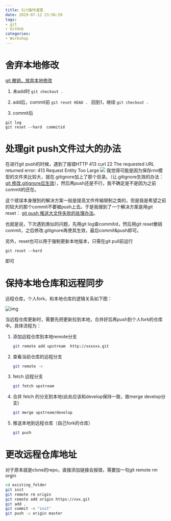 ```yaml
---
title: Git操作速查
date: 2019-07-12 23:56:59
tags: 
- git
- GitHub
categories: 
- Workshop
---
```

<meta name="referrer" content="no-referrer"/>

# 舍弃本地修改

[git 撤销，放弃本地修改](https://www.cnblogs.com/qufanblog/p/7606105.html)

1. 未add时
`git checkout .`

2. add后，commit前
`git reset HEAD . `
回到1，继续
`git checkout .`

3. commit后
```
git log
git reset --hard  commitid 
```

# 处理git push文件过大的办法

在进行git push的时候，遇到了报错HTTP 413 curl 22 The requested URL returned error: 413 Request Entity Too Large
![](https://upload-images.jianshu.io/upload_images/12583080-b3197ead790b002d.png?imageMogr2/auto-orient/strip%7CimageView2/2/w/1240)
我觉得可能是因为保存rnn模型的文件夹比较大，就在.gitignore加上了那个目录。（让.gitignore生效的办法：[git 修改.gitignore后生效](https://blog.csdn.net/mingjie1212/article/details/51689606)），然后再push还是不行，我不确定是不是因为之前commit的还在。

这个错误本身搜到的解决方案一般是提高文件传输限制之类的，但是我是希望之前的较大的那个commit不要被push上去。于是我搜到了一个解决方案是用git reset： [git push 推送大文件失败的处理办法](https://www.cnblogs.com/NewBigLiang/p/7015887.html)。

也就是说，下次遇到类似的问题，先用git log查commitid，然后用git reset撤销commit，之后修改.gitignore再使其生效，最后commit&push即可。

另外，reset也可以用于强制更新本地版本，只需在git pull前运行

`git reset --hard`

即可

# 保持本地仓库和远程同步

远程仓库，个人fork，和本地仓库的逻辑关系如下图：

![img](https://upload-images.jianshu.io/upload_images/12583080-86edb36217c60f6e?imageMogr2/auto-orient/strip%7CimageView2/2/w/1240)

当远程仓库更新时，需要先把更新拉到本地，合并好后再push到个人fork的仓库中。具体流程为：

1. 添加远程仓库到本地remote分支

   ```bash
   git remote add upstream  http://xxxxxx.git
   ```

2. 查看当前仓库的远程分支

   ```bash
   git remote -v
   ```

3. fetch 远程分支

   ```bash
   git fetch upstream
   ```

4. 合并 fetch 的分支到本地(此处应该和develop保持一致，故merge develop分支)

   ```bash
   git merge upstream/develop
   ```

5. 推送本地到远程仓库（自己fork的仓库）

   ```bash
   git push 
   ```

   

# 更改远程仓库地址

对于原本就是clone的repo，直接添加链接会报错，需要加一句git remote rm orgin

```bash
cd existing_folder
git init
git remote rm origin
git remote add origin https://xxx.git
git add .
git commit -m "init"
git push -u origin master
```



 